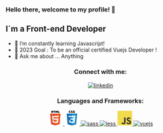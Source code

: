 ### Hello there, welcome to my profile! 👋

## I´m a Front-end Developer

- :brain: I’m constantly learning Javascript!
- :date: 2023 Goal : To be an official certified Vuejs Developer !
- 💬 Ask me about ... Anything

<h3 align="center">Connect with me:</h3>

<p align="center">
    <a href="https://linkedin.com/in/acunarodrigo" target="blank">
        <img align="center" src="https://raw.githubusercontent.com/rahuldkjain/github-profile-readme-generator/master/src/images/icons/Social/linked-in-alt.svg" alt="linkedin" height="30" width="40" />
    </a>
</p>

<h3 align="center">Languages and Frameworks:</h3>
<p align="center">
    <a href="https://developer.mozilla.org/es/docs/Web/HTML" target="_blank">
        <img src="https://raw.githubusercontent.com/devicons/devicon/master/icons/html5/html5-original-wordmark.svg" alt="html5" width="40" height="40"/>
    </a>
    <a href="https://developer.mozilla.org/es/docs/Web/CSS" target="_blank">
        <img src="https://raw.githubusercontent.com/devicons/devicon/master/icons/css3/css3-original-wordmark.svg" alt="css3" width="40" height="40"/>
    </a>
    <a href="https://sass-lang.com/" target="_blank">
        <img src="https://sass-lang.com/assets/img/logos/logo-b6e1ef6e.svg" alt="sass" width="40" height="40"/>
    </a>
    <a href="https://lesscss.org/" target="_blank">
        <img src="https://lesscss.org/public/img/less_logo.png" alt="less" width="60" height="40"/>
    </a>
    <a href="https://developer.mozilla.org/es/docs/Web/JavaScript" target="_blank">
        <img src="https://raw.githubusercontent.com/devicons/devicon/master/icons/javascript/javascript-original.svg" alt="javascript" width="40" height="40"/>
    </a> </a>
    <a href="https://es.vuejs.org/" target="_blank">
        <img src="https://es.vuejs.org/images/logo.png" alt="vuejs" width="40" height="40"/>
    </a>
</p>
